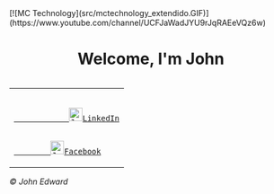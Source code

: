 <!DOCTYPE html>
<html>
<head>
    <meta charset='utf-8'>
    <meta http-equiv='X-UA-Compatible' content='IE=edge'>
    <meta name='viewport' content='width=device-width, initial-scale=1'>
    <link rel='stylesheet' type='text/css' media='screen' href='estilo.css'>
</head>
  
<body>
      [![MC Technology](src/mctechnology_extendido.GIF)](https://www.youtube.com/channel/UCFJaWadJYU9rJqRAEeVQz6w)
      <h1 align = "center"> Welcome, I'm John </h1>    
</body>

<footer>
<table align = "right">
  <tr>
    <td>
     <code>
        <a href = "https://www.linkedin.com/in/johnsalarodr491/" title = "LinkedIn">
            <img alt = "John Edward | linkedIn" width = "24px" src = "http://www.icorp.com.mx/blog/wp-content/uploads/2017/08/Logo-Linkedin-png.png">LinkedIn</a>
     </code>
     <code>   
    <a href = "https://www.facebook.com/jo.ed.rodigu.4652/" title = "Facebook">
        <img alt = "John Edward | Facebook" width = "24px" src = "https://snipstock.com/assets/cdn/png/58f77fc090b3a968b47e49d609510788.png"/>Facebook</a>
     </code>
    </td>
  </tr>
</table>
    
 <p><i>&#169 John Edward</i></p> 

</footer>

</html>

